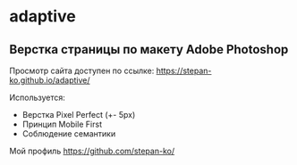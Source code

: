 # adaptive

<h2>Верстка страницы по макету Adobe Photoshop</h2> 

<p>Просмотр сайта доступен по ссылке: <a href="https://stepan-ko.github.io/adaptive/">https://stepan-ko.github.io/adaptive/</a></p>
<p>Используется:</p>
<ul>
  <li>Верстка Pixel Perfect (+- 5px)</li>
  <li>Принцип Mobile First</li>
  <li>Соблюдение семантики</li>
</ul>
<p>Мой профиль <a href="https://github.com/stepan-ko/">https://github.com/stepan-ko/</a>

